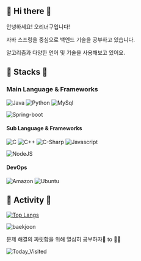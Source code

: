 ## 🐣 Hi there 🐣
안녕하세요! 오리너구입니다!  
  
자바 스프링을 중심으로 백엔드 기술을 공부하고 있습니다.  
  
알고리즘과 다양한 언어 및 기술을 사용해보고 있어요.  
  
## 🐥 Stacks 🐥
### Main Language & Frameworks
![Java](https://img.shields.io/badge/Java-007396?style=flat-square&logo=Java&logoColor=white)
![Python](https://img.shields.io/badge/Python-3766AB?style=flat-square&logo=Python&logoColor=white)
![MySql](https://img.shields.io/badge/Mysql-E6B91E?style=flat-square&logo=MySql&logoColor=white)
  
![Spring-boot](https://img.shields.io/badge/SpringBoot-6DB33F?style=flat-square&logo=Spring&logoColor=white)

#### Sub Language & Frameworks
![C](https://img.shields.io/badge/C-A8B9CC?style=flat-square&logo=C&logoColor=white)
![C++](https://img.shields.io/badge/C++-00599C?style=flat-square&logo=C%2B%2B&logoColor=white)
![C-Sharp](https://img.shields.io/badge/C%20Sharp-239120?style=flat-square&logo=C%20Sharp&logoColor=white)
![Javascript](https://img.shields.io/badge/Javascript-ffb13b?style=flat-square&logo=javascript&logoColor=white)
  
![NodeJS](https://img.shields.io/badge/Node.js-339933?style=flat-square&logo=Node.js&logoColor=white)
  
#### DevOps
![Amazon](https://img.shields.io/badge/Amazon%20AWS-232F3E?style=flat-square&logo=Amazon%20AWS&logoColor=white)
![Ubuntu](https://img.shields.io/badge/Ubuntu-E95420?style=flat-square&logo=Ubuntu&logoColor=white)
<!-- ![Kafka](https://img.shields.io/badge/Kafka-232F3E?style=flat-square&logo=Ubuntu&logoColor=white) -->

<!--![Github](https://img.shields.io/badge/GitHub-181717?style=flat-square&logo=GitHub&logoColor=white)-->

## 🐥 Activity 🐥

[![Top Langs](https://github-readme-stats-sigma-seven.vercel.app/api/top-langs/?username=duckbill413&layout=compact&theme=swift&langs_count=8&hide=jupyter%20notebook,css,html)](https://github.com/duckbill413/duckbill413)

![baekjoon](http://mazassumnida.wtf/api/v2/generate_badge?boj=uhyeon7399)
  
문제 해결의 짜릿함을 위해 열심히 공부하자🐤 to 🐔🎈
  
![Today_Visited](https://hits.seeyoufarm.com/api/count/incr/badge.svg?url=https%3A%2F%2Fgithub.com%2FduckbillLvr&count_bg=%2379C83D&title_bg=%23555555&icon=&icon_color=%23E7E7E7&title=hits&edge_flat=false)
